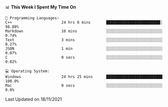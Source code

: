 
<!--START_SECTION:waka-->
📊 **This Week I Spent My Time On** 

```text
💬 Programming Languages: 
C++                      24 hrs 8 mins       ████████████████████████░   98.88% 
Markdown                 10 mins             ░░░░░░░░░░░░░░░░░░░░░░░░░   0.74% 
Text                     3 mins              ░░░░░░░░░░░░░░░░░░░░░░░░░   0.27% 
JSON                     1 min               ░░░░░░░░░░░░░░░░░░░░░░░░░   0.07% 
C                        0 secs              ░░░░░░░░░░░░░░░░░░░░░░░░░   0.02%

💻 Operating System: 
Windows                  24 hrs 25 mins      █████████████████████████   100.0% 
Mac                      0 secs              ░░░░░░░░░░░░░░░░░░░░░░░░░   0.0%

```


 Last Updated on 18/11/2021
<!--END_SECTION:waka-->
